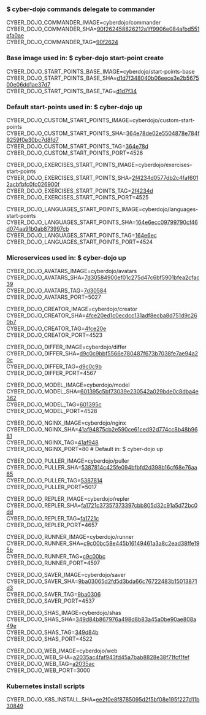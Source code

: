 ### $ cyber-dojo commands delegate to commander

CYBER_DOJO_COMMANDER_IMAGE=cyberdojo/commander  
CYBER_DOJO_COMMANDER_SHA=[90f262458826212a1ff9906e084afbd551afa0ae](https://github.com/cyber-dojo/commander/commit/90f262458826212a1ff9906e084afbd551afa0ae)  
CYBER_DOJO_COMMANDER_TAG=[90f2624](https://hub.docker.com/layers/cyberdojo/commander/90f2624/images/sha256-91e0f683a08a28af0a40393e212f8286d59b9a7817778430765acbc65188cf00)  

### Base image used in: $ cyber-dojo start-point create

CYBER_DOJO_START_POINTS_BASE_IMAGE=cyberdojo/start-points-base  
CYBER_DOJO_START_POINTS_BASE_SHA=[d1d7f348040b06eece3e2b567500e06dd1ae37d7](https://github.com/cyber-dojo/start-points-base/commit/d1d7f348040b06eece3e2b567500e06dd1ae37d7)  
CYBER_DOJO_START_POINTS_BASE_TAG=[d1d7f34](https://hub.docker.com/layers/cyberdojo/start-points-base/d1d7f34/images/sha256-463af2b0c3464f238ca94586ad1537cea310178f423cf1d141452e5222ab0fd5)  

### Default start-points used in: $ cyber-dojo up

CYBER_DOJO_CUSTOM_START_POINTS_IMAGE=cyberdojo/custom-start-points  
CYBER_DOJO_CUSTOM_START_POINTS_SHA=[364e78de02e5504878e784f9259f0e30bc7d8fd7](https://github.com/cyber-dojo/custom-start-points/commit/364e78de02e5504878e784f9259f0e30bc7d8fd7)  
CYBER_DOJO_CUSTOM_START_POINTS_TAG=[364e78d](https://hub.docker.com/layers/cyberdojo/custom-start-points/364e78d/images/sha256-ba1449d8dda5f554ef2cb7912159bbfb7102c4971243c49d446f76c835612382)  
CYBER_DOJO_CUSTOM_START_POINTS_PORT=4526

CYBER_DOJO_EXERCISES_START_POINTS_IMAGE=cyberdojo/exercises-start-points  
CYBER_DOJO_EXERCISES_START_POINTS_SHA=[2f4234d0577db2c4faf6012acbfbfc0fc026900f](https://github.com/cyber-dojo/exercises-start-points/commit/2f4234d0577db2c4faf6012acbfbfc0fc026900f)  
CYBER_DOJO_EXERCISES_START_POINTS_TAG=[2f4234d](https://hub.docker.com/layers/cyberdojo/exercises-start-points/2f4234d/images/sha256-7c9db9d52b461ff48019008dba89aec445e552913338020270fa8f392766484f)  
CYBER_DOJO_EXERCISES_START_POINTS_PORT=4525

CYBER_DOJO_LANGUAGES_START_POINTS_IMAGE=cyberdojo/languages-start-points  
CYBER_DOJO_LANGUAGES_START_POINTS_SHA=[164e6ecc09799790cf46d074aa91b0ab873997cb](https://github.com/cyber-dojo/languages-start-points/commit/164e6ecc09799790cf46d074aa91b0ab873997cb)  
CYBER_DOJO_LANGUAGES_START_POINTS_TAG=[164e6ec](https://hub.docker.com/layers/cyberdojo/languages-start-points/164e6ec/images/sha256-5f7ea71cc7110c20f244c9aa00f58957d3ca4999f640ab07a559d190daa77a89)  
CYBER_DOJO_LANGUAGES_START_POINTS_PORT=4524

### Microservices used in: $ cyber-dojo up

CYBER_DOJO_AVATARS_IMAGE=cyberdojo/avatars  
CYBER_DOJO_AVATARS_SHA=[7d30584900ef01c275d47c6bf5901bfea2cfac39](https://github.com/cyber-dojo/avatars/commit/7d30584900ef01c275d47c6bf5901bfea2cfac39)  
CYBER_DOJO_AVATARS_TAG=[7d30584](https://hub.docker.com/layers/cyberdojo/avatars/7d30584/images/sha256-9cb6b39bb925bb4484c32a86063db03d43629ff716c3ba9f5cf71688939bcdfc)  
CYBER_DOJO_AVATARS_PORT=5027

CYBER_DOJO_CREATOR_IMAGE=cyberdojo/creator  
CYBER_DOJO_CREATOR_SHA=[4fce20ed1c0ecdcc131adf8ecba8d751d9c260b7](https://github.com/cyber-dojo/creator/commit/4fce20ed1c0ecdcc131adf8ecba8d751d9c260b7)  
CYBER_DOJO_CREATOR_TAG=[4fce20e](https://hub.docker.com/layers/cyberdojo/creator/4fce20e/images/sha256-312b68e7c2f7f3491902f78a35f12df20b69b0a0cd90f82d271a322734d4078b)  
CYBER_DOJO_CREATOR_PORT=4523

CYBER_DOJO_DIFFER_IMAGE=cyberdojo/differ  
CYBER_DOJO_DIFFER_SHA=[d9c0c9bbf5566e780487f673b7038fe7ae94a20c](https://github.com/cyber-dojo/differ/commit/d9c0c9bbf5566e780487f673b7038fe7ae94a20c)  
CYBER_DOJO_DIFFER_TAG=[d9c0c9b](https://hub.docker.com/layers/cyberdojo/differ/d9c0c9b/images/sha256-1bb4ebd44e3e86d726b24399ebb9f71606ed4b957368c57d1abb57664a83a613)  
CYBER_DOJO_DIFFER_PORT=4567

CYBER_DOJO_MODEL_IMAGE=cyberdojo/model  
CYBER_DOJO_MODEL_SHA=[601395c5bf73039e230542a029bde0c8dba4e362](https://github.com/cyber-dojo/model/commit/601395c5bf73039e230542a029bde0c8dba4e362)  
CYBER_DOJO_MODEL_TAG=[601395c](https://hub.docker.com/layers/cyberdojo/model/601395c/images/sha256-9ee68b254c82e0e35998dc9fca2fbb50d1087bd4ed262ce130ac25bb509f7e3f)  
CYBER_DOJO_MODEL_PORT=4528

CYBER_DOJO_NGINX_IMAGE=cyberdojo/nginx  
CYBER_DOJO_NGINX_SHA=[41af94875cb2e590ce61ced92d774cc8b48b9681](https://github.com/cyber-dojo/nginx/commit/41af94875cb2e590ce61ced92d774cc8b48b9681)  
CYBER_DOJO_NGINX_TAG=[41af948](https://hub.docker.com/layers/cyberdojo/nginx/41af948/images/sha256-479cbce3adb64ab0abaca234807557868a9edaaab06168c5f32a811d4cdd6048)  
CYBER_DOJO_NGINX_PORT=80 # Default in: $ cyber-dojo up

CYBER_DOJO_PULLER_IMAGE=cyberdojo/puller  
CYBER_DOJO_PULLER_SHA=[5387814c425fe094bfbfd2d398b16cf68e76aa65](https://github.com/cyber-dojo/puller/commit/5387814c425fe094bfbfd2d398b16cf68e76aa65)  
CYBER_DOJO_PULLER_TAG=[5387814](https://hub.docker.com/layers/cyberdojo/puller/5387814/images/sha256-01323caec3b572ace52f7359fcea9e288f85583132497ab24b9be2abf502a532)  
CYBER_DOJO_PULLER_PORT=5017

CYBER_DOJO_REPLER_IMAGE=cyberdojo/repler  
CYBER_DOJO_REPLER_SHA=[fa1721c37357373397cbb805d32c91a5d72bc0dd](https://github.com/cyber-dojo/repler/commit/fa1721c37357373397cbb805d32c91a5d72bc0dd)  
CYBER_DOJO_REPLER_TAG=[fa1721c](https://hub.docker.com/layers/cyberdojo/repler/fa1721c/images/sha256-0467b1ffb64e69fc9df3db0ef2f0fe50ff3c458c0ad0d9172541cad9e9184059)  
CYBER_DOJO_REPLER_PORT=4657

CYBER_DOJO_RUNNER_IMAGE=cyberdojo/runner  
CYBER_DOJO_RUNNER_SHA=[c9c00bc58e445b16149461a3a8c2ead38ffe195b](https://github.com/cyber-dojo/runner/commit/c9c00bc58e445b16149461a3a8c2ead38ffe195b)  
CYBER_DOJO_RUNNER_TAG=[c9c00bc](https://hub.docker.com/layers/cyberdojo/runner/c9c00bc/images/sha256-4b33d34f94407a24390705504a286be8098999d8075ccf5b836988e0906a1e7d)  
CYBER_DOJO_RUNNER_PORT=4597

CYBER_DOJO_SAVER_IMAGE=cyberdojo/saver  
CYBER_DOJO_SAVER_SHA=[9ba03065d2fd5d3bda66c76722483b15013871d3](https://github.com/cyber-dojo/saver/commit/9ba03065d2fd5d3bda66c76722483b15013871d3)  
CYBER_DOJO_SAVER_TAG=[9ba0306](https://hub.docker.com/layers/cyberdojo/saver/9ba0306/images/sha256-d5b4b493b96a407d46d2ca3af0bb4e9ffd225df78a5aed105224e4120b3b9814)  
CYBER_DOJO_SAVER_PORT=4537

CYBER_DOJO_SHAS_IMAGE=cyberdojo/shas  
CYBER_DOJO_SHAS_SHA=[349d84b867976a498d8b83a45a0be90ae808a49e](https://github.com/cyber-dojo/shas/commit/349d84b867976a498d8b83a45a0be90ae808a49e)  
CYBER_DOJO_SHAS_TAG=[349d84b](https://hub.docker.com/layers/cyberdojo/shas/349d84b/images/sha256-d6041a4d337ca1bc6d22ac557136bddd1a8c61edbbcd9a78c14b46757c24c737)  
CYBER_DOJO_SHAS_PORT=4522

CYBER_DOJO_WEB_IMAGE=cyberdojo/web  
CYBER_DOJO_WEB_SHA=[a2035ac4faf943fd45a7bab8828e38f71fcf1fef](https://github.com/cyber-dojo/web/commit/a2035ac4faf943fd45a7bab8828e38f71fcf1fef)  
CYBER_DOJO_WEB_TAG=[a2035ac](https://hub.docker.com/layers/cyberdojo/web/a2035ac/images/sha256-62fc9cad28240b02befc0904b3a9608b612144e3c53551ca1d11c5203c7e054c)  
CYBER_DOJO_WEB_PORT=3000

### Kubernetes install scripts
CYBER_DOJO_K8S_INSTALL_SHA=[ee2f0e8f8785095d2f5bf08e195f227d11b30849](https://github.com/cyber-dojo/k8s-install/commit/ee2f0e8f8785095d2f5bf08e195f227d11b30849)  
